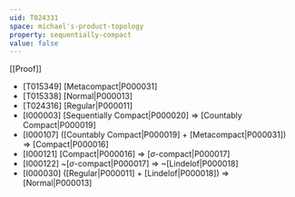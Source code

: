 ```yaml
---
uid: T024331
space: michael's-product-topology
property: sequentially-compact
value: false
---
```

[[Proof]]

* [T015349] [Metacompact|P000031]
* [T015338] [Normal|P000013]
* [T024316] [Regular|P000011]
* [I000003] [Sequentially Compact|P000020] => [Countably Compact|P000019]
* [I000107] ([Countably Compact|P000019] + [Metacompact|P000031]) => [Compact|P000016]
* [I000121] [Compact|P000016] => [$\sigma$-compact|P000017]
* [I000122] ~[$\sigma$-compact|P000017] => ~[Lindelof|P000018]
* [I000030] ([Regular|P000011] + [Lindelof|P000018]) => [Normal|P000013]

